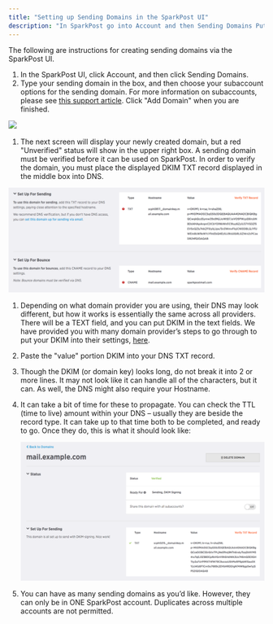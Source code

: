 ```yaml
---
title: "Setting up Sending Domains in the SparkPost UI"
description: "In SparkPost go into Account and then Sending Domains Put in your Domain Name leaving off the http s and click on Add Domain When you get to the next screen you will see that your domain has been created but now you will see little notifications that your..."
---
```


The following are instructions for creating sending domains via the SparkPost UI.

1. In the SparkPost UI, click Account, and then click Sending Domains.
1. Type your sending domain in the box, and then choose your subaccount options for the sending domain. For more information on subaccounts, please see [this support article](https://www.sparkpost.com/docs/user-guide/subaccounts/). Click "Add Domain" when you are finished. 

![](media/setting-up-domains/sending-domains/subaccounts.png)

1. The next screen will display your newly created domain, but a red "Unverified" status will show in the upper right box. A sending domain must be verified before it can be used on SparkPost. In order to verify the domain, you must place the displayed DKIM TXT record displayed in the middle box into DNS.

![](media/setting-up-domains/sending-domains-verification.png)

1. Depending on what domain provider you are using, their DNS may look different, but how it works is essentially the same across all providers. There will be a TEXT field, and you can put DKIM in the text fields. We have provided you with many domain provider’s steps to go through to put your DKIM into their settings, [here](https://www.sparkpost.com/docs/getting-started/getting-started-sparkpost/#prerequisites).

1. Paste the "value" portion DKIM into your DNS TXT record.

1. Though the DKIM (or domain key) looks long, do not break it into 2 or more lines. It may not look like it can handle all of the characters, but it can. As well, the DNS might also require your Hostname.

1. It can take a bit of time for these to propagate. You can check the TTL (time to live) amount within your DNS – usually they are beside the record type. It can take up to that time both to be completed, and ready to go. Once they do, this is what it should look like:

    ![](media/setting-up-domains/sending-domain-complete.png)

1. You can have as many sending domains as you’d like. However, they can only be in ONE SparkPost account. Duplicates across multiple accounts are not permitted.
